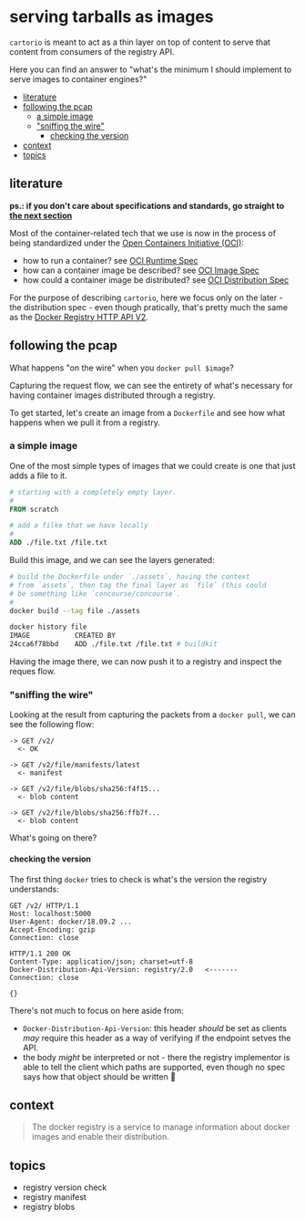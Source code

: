 # serving tarballs as images

`cartorio` is meant to act as a thin layer on top of content to serve that content from consumers of the registry API. 

Here you can find an answer to "what's the minimum I should implement to serve images to container engines?"


<!-- START doctoc generated TOC please keep comment here to allow auto update -->
<!-- DON'T EDIT THIS SECTION, INSTEAD RE-RUN doctoc TO UPDATE -->


- [literature](#literature)
- [following the pcap](#following-the-pcap)
  - [a simple image](#a-simple-image)
  - ["sniffing the wire"](#sniffing-the-wire)
    - [checking the version](#checking-the-version)
- [context](#context)
- [topics](#topics)

<!-- END doctoc generated TOC please keep comment here to allow auto update -->


## literature

**ps.: if you don't care about specifications and standards, go straight to [the next section](#following-the-pcap)**

Most of the container-related tech that we use is now in the process of being standardized under the [Open Containers Initiative (OCI)](https://www.opencontainers.org/):

- how to run a container? see [OCI Runtime Spec](https://github.com/opencontainers/runtime-spec)
- how can a container image be described? see [OCI Image Spec](https://github.com/opencontainers/image-spec)
- how could a container image be distributed? see [OCI Distribution Spec](https://github.com/opencontainers/distribution-spec)

For the purpose of describing `cartorio`, here we focus only on the later - the distribution spec - even though pratically, that's pretty much the same as the [Docker Registry HTTP API V2](https://docs.docker.com/registry/spec/api/).



## following the pcap

What happens "on the wire" when you `docker pull $image`?

Capturing the request flow, we can see the entirety of what's necessary for having container images distributed through a registry.

To get started, let's create an image from a `Dockerfile` and see how what happens when we pull it from a registry.



### a simple image

One of the most simple types of images that we could create is one that just adds a file to it.


```dockerfile
# starting with a completely empty layer.
#
FROM scratch              

# add a filke that we have locally
#
ADD ./file.txt /file.txt
```


Build this image, and we can see the layers generated:

```sh
# build the Dockerfile under `./assets`, having the context
# from `assets`, then tag the final layer as `file` (this could
# be something like `concourse/concourse`.
#
docker build --tag file ./assets

docker history file
IMAGE           CREATED BY                           
24cca6f78bbd    ADD ./file.txt /file.txt # buildkit 
```


Having the image there, we can now push it to a registry and inspect the reques flow.



### "sniffing the wire"

Looking at the result from capturing the packets from a `docker pull`, we can see the following flow:

```
-> GET /v2/
  <- OK

-> GET /v2/file/manifests/latest
  <- manifest

-> GET /v2/file/blobs/sha256:f4f15...
  <- blob content

-> GET /v2/file/blobs/sha256:ffb7f...
  <- blob content
```

What's going on there?


#### checking the version

The first thing `docker` tries to check is what's the version the registry understands:

```
GET /v2/ HTTP/1.1
Host: localhost:5000
User-Agent: docker/18.09.2 ...
Accept-Encoding: gzip
Connection: close

HTTP/1.1 200 OK
Content-Type: application/json; charset=utf-8
Docker-Distribution-Api-Version: registry/2.0   <-------
Connection: close

{}
```

There's not much to focus on here aside from:

- `Docker-Distribution-Api-Version`: this header *should* be set as clients *may* require this header as a way of verifying if the endpoint setves the API.
- the body *might* be interpreted or not - there the registry implementor is able to tell the client which paths are supported, even though no spec says how that object should be written :shrug:



## context

> The docker registry is a service to manage information about docker images and enable their distribution. 


## topics

- registry version check
- registry manifest
- registry blobs
